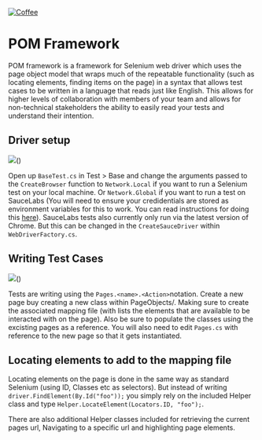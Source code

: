 [![Coffee](https://www.buymeacoffee.com/assets/img/custom_images/orange_img.png)](https://buymeacoffee.com/keva161)

# POM Framework

POM framework is a framework for Selenium web driver which uses the page object model that wraps much of the repeatable functionality (such as locating elements, finding items on the page) in a syntax that allows test cases to be written in a language that reads just like English. This allows for higher levels of collaboration with members of your team and allows for non-technical stakeholders the ability to easily read your tests and understand their intention. 

## Driver setup

![](https://kevintuck.co.uk/images/pom_driver.png)()

Open up `BaseTest.cs` in Test > Base and change the arguments passed to the `CreateBrowser` function to `Network.Local` if you want to run a Selenium test on your local machine. Or `Network.Global` if you want to run a test on SauceLabs (You will need to ensure your credidentials are stored as environment variables for this to work. You can read instructions for doing this [here](https://wiki.saucelabs.com/display/DOCS/Best+Practice%3A+Use+Environment+Variables+for+Authentication+Credentials)). SauceLabs tests also currently only run via the latest version of Chrome. But this can be changed in the `CreateSauceDriver` within `WebDriverFactory.cs`.

## Writing Test Cases

![](https://kevintuck.co.uk/images/pom_testcase.png)()

Tests are writing using the `Pages.<name>.<Action>`notation. Create a new page buy creating a new class within PageObjects/<PageName>. Making sure to create the associated mapping file (with lists the elements that are available to be interacted with on the page). Also be sure to populate the classes using the excisting pages as a reference. You will also need to edit `Pages.cs` with reference to the new page so that it gets instantiated.

## Locating elements to add to the mapping file

Locating elements on the page is done in the same way as standard Selenium (using ID, Classes etc as selectors). But instead of writing `driver.FindElement(By.Id("foo"));` you simply rely on the included Helper class and type `Helper.LocateElement(Locators.ID, "foo");`.

There are also additional Helper classes included for retrieving the current pages url, Navigating to a specific url and highlighting page elements.
